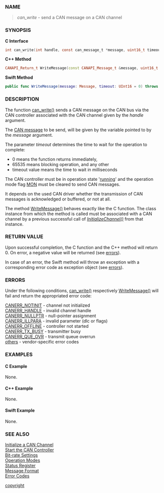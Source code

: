 ### NAME

> *can_write* - send a CAN message on a CAN channel

### SYNOPSIS

<a id="can_write"></a>
**C Interface**
```C
int can_write(int handle, const can_message_t *message, uint16_t timeout);
```
<a id="writemessage"></a>
**C++ Method**
```C++
CANAPI_Return_t WriteMessage(const CANAPI_Message_t &message, uint16_t timeout = 0U);
```
<a id="func_writemessage"></a>
**Swift Method**
```Swift
public func WriteMessage(message: Message, timeout: UInt16 = 0) throws
```

### DESCRIPTION

The function [can_write()](#can_write) sends a CAN message on the CAN bus via the CAN controller associated with the CAN channel given by the *handle* argument.

The [CAN message](/reference/message_format#can_message_t) to be send, will be given by the variable pointed to by the *message* argument.

The parameter *timeout* determines the time to wait for the operation to complete:
- 0 means the function returns immediately,
- 65535 means blocking operation, and any other
- timeout value means the time to wait in milliseconds

The CAN controller must be in operation state '[running](/reference/status_register#status_bit_can_stopped)'
and the operation mode flag [MON](/reference/operation_modes#mode_bit_mon) must be cleared to send CAN messages.

It depends on the used CAN driver whether the transmission of CAN messages is acknowledged or buffered, or not at all.

The method [WriteMessage()](#writemessage) behaves exactly like the C function.
The class instance from which the method is called must be associated with a CAN channel by a previous successful call of [*InitializeChannel()*](/reference/can_init#initializechannel) from that instance.

### RETURN VALUE

Upon successful completion, the C function and the C++ method will return 0. On error, a negative value will be returned (see [errors](#errors)).

In case of an error, the Swift method will throw an exception with a corresponding error code as exception object (see [errors](#errors)).

### ERRORS

Under the following conditions, [can_write()](#can_write) respectively [WriteMessage()](#writemessage) will fail and return the appropriated error code:

[CANERR_NOTINIT](/reference/error_codes#error_notinit) - channel not initialized \
[CANERR_HANDLE](/reference/error_codes#error_handle)   - invalid channel handle \
[CANERR_NULLPTR](/reference/error_codes#error_nullptr) - null-pointer assignment \
[CANERR_ILLPARA](/reference/error_codes#error_illpara) - invalid parameter (dlc or flags) \
[CANERR_OFFLINE](/reference/error_codes#error_online)  - controller not started \
[CANERR_TX_BUSY](/reference/error_codes#error_tx_busy) - transmitter busy \
[CANERR_QUE_OVR](/reference/error_codes#error_que_ovr) - transmit queue overrun \
[others](/reference/error_codes#error_vendor)          - vendor-specific error codes

### EXAMPLES

#### C Example

None.

#### C++ Example

None.

#### Swift Example

None.

### SEE ALSO

[Initialize a CAN Channel](/reference/can_init#name) \
[Start the CAN Controller](/reference/can_start#name) \
[Bit-rate Settings](/reference/bitrate_settings#name) \
[Operation Modes](/reference/operation_modes#name) \
[Status Register](/reference/status_register#name) \
[Message Format](/reference/message_format#name) \
[Error Codes](/reference/error_codes#name)


[copyright](../copyright.md ':include')